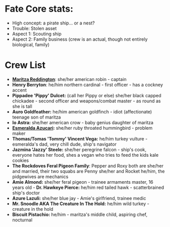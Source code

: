 # Fate Core stats:

- High concept: a pirate ship… or a nest?
- Trouble: Stolen asset
- Aspect 1: Scouting ship
- Aspect 2: Family business (crew is an actual, though not entirely biological, family)

# Crew List
- **[Maritza Reddington](../Player%20Characters/Maritza%20Reddington.md)**: she/her american robin - captain
- **Henry Berryton**: he/him northern cardinal - first officer - has a cockney accent
- **Pippadee 'Pippy' Dulcet:** (call her Pippy or else) she/her black capped chickadee - second officer and weapons/combat master - as round as she is tall
- **Auro Goldfeather:** he/him american goldfinch - idiot (affectionate) teenage son of maritza
- **Io Astra:** she/her american crow - baby genius daughter of maritza
- **[Esmeralda Azucari](../Player%20Characters/Inactive/Esmeralda%20Azucari.md):** she/her ruby throated hummingbird - problem maker
- **Thomas/Tomas 'Tommy' Vincent Vega:** he/him turkey vulture - esmeralda's dad, very chill dude, ship's navigator
- **Jazmina 'Jazzy' Steele:** she/her peregrine falcon - ship's cook, everyone hates her food, shes a vegan who tries to feed the kids kale cookies
- **The Rockdoves Feral Pigeon Family**: Pepper and Roxy both are she/her and married, their two squabs are Penny she/her and Rocket he/him, the pidgewives are mechanics
- **Amie Almond:** she/her feral pigeon - trainee armaments master, 16 years old
- **Dr. Hawkeye Pierce:** he/him red tailed hawk - scatterbrained ship's doctor
- **Azure Lazuli:** she/her blue jay - Amie's girlfriend, trainee medic
- **Mr. Snoodle AKA The Creature In The Hold:** he/him wild turkey - creature in the hold
- **Biscuit Pistachio:** he/him - maritza's middle child, aspiring chef, nocturnal
